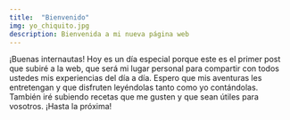 ```yaml
---
title:  "Bienvenido"
img: yo_chiquito.jpg
description: Bienvenida a mi nueva página web
---
```


¡Buenas internautas! Hoy es un día especial porque este es el primer post que subiré a la web, que será mi lugar personal para compartir con todos ustedes mis experiencias del día a día. Espero que mis aventuras les entretengan y que disfruten leyéndolas tanto como yo contándolas. También iré subiendo recetas que me gusten y que sean útiles para vosotros. ¡Hasta la próxima!
